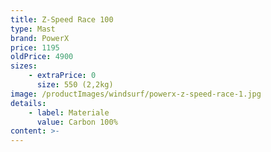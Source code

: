 ```yaml
---
title: Z-Speed Race 100
type: Mast
brand: PowerX
price: 1195
oldPrice: 4900
sizes:
    - extraPrice: 0
      size: 550 (2,2kg)
image: /productImages/windsurf/powerx-z-speed-race-1.jpg
details:
    - label: Materiale
      value: Carbon 100%
content: >-
---
```

